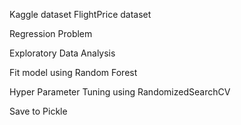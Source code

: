 Kaggle dataset FlightPrice dataset

Regression Problem

Exploratory Data Analysis

Fit model using Random Forest 

Hyper Parameter Tuning using RandomizedSearchCV

Save to Pickle

